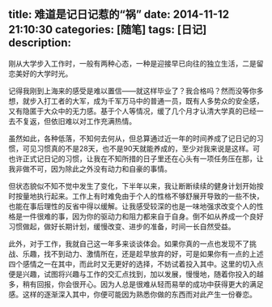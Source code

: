 title: 难道是记日记惹的“祸”
date: 2014-11-12 21:10:30
categories: [随笔]
tags: [日记]
description: 
---
刚从大学步入工作时，一般有两种心态，一种是迎接早已向往的独立生活，二是留恋美好的大学时光。

记得我刚到上海来的感受是难以置信——就这样毕业了？我合格吗？然而没等你多想，就步入打工者的大军，成为千军万马中的普通一员，既有人多势众的安全感，又有隐匿于大众中的无力感。基于个人等情况，缓了几个月才认清大学真的已经一去不复返，但依旧难以对工作充满热情。

虽然如此，各种低落，不知何去何从，但总算通过近一年的时间养成了记日记的习惯，可见习惯真的不是28天，也不是90天就能养成的，至少对我来说是这样。可也许正式记日记的习惯，让我在不知所措的日子里还在心头有一项任务压在那，让我非做不可，因为除此之外没有动力和自豪的事情。
<!--more-->
但状态貌似不知不觉中发生了变化，下半年以来，我让断断续续的健身计划开始按时按量地执行起来。工作上有时难免由于个人的性格不够舒展开导致的一些不快，也能在事后理性的反省中得以缓解。让我感受较深的也是一味地强求改变个人的性格是一件很难的事，因为你的驱动力和阻力都来自于自身。倒不如从养成一个良好习惯做起，做好长期计划，缓慢改变、进步的准备，时间一长自然受益。

此外，对于工作，我就自己这一年多来谈谈体会。如果你真的一点也发现不了挑战、乐趣，找不到动力、激情所在，还是趁早放弃的好，可是如果你有一点的上述四个感情之一在其中，而此时又无更好的选择，不妨试着投入其中。这里的切入点便是兴趣，试图将兴趣与工作的交汇点找到，加以发展，慢慢地，随着你投入的越多，稍有回报，你会很开心。因为人总是很难从轻而易举的成功中获得更大的满足感。这样的逐渐深入其中，你便可能因为熟悉你做的东西而对此产生一份眷恋。